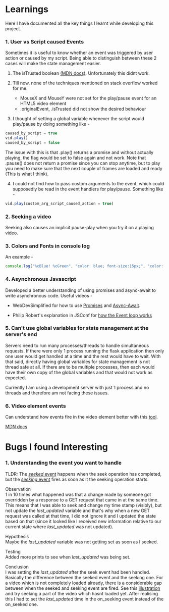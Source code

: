 # Learnings

Here I have documented all the key things I learnt while developing this project. 

### 1. User vs Script caused Events

Sometimes it is useful to know whether an event was triggered by user action or caused by my script. Being able to distinguish between these 2 cases will make the state management easier.  

1. The isTrusted boolean [(MDN docs)](https://developer.mozilla.org/en-US/docs/Web/API/Event/isTrusted). Unfortunately this didnt work.


2. Till now, none of the techniques mentioned on stack overflow worked for me. 

	- MouseX and MouseY were not set for the play/pause event for an HTML5 video element
	- .originalEvent, .isTrusted did not show the desired behaviour

3. I thought of setting a global variable whenever the script would play/pause by doing something like - 

```js
caused_by_script = true
vid.play()
caused_by_script = false
```

The issue with this is that .play() returns a promise and without actually playing, the flag would be set to false again and not work. Note that .pause() does not return a promise since you can stop anytime, but to play you need to make sure that the next couple of frames are loaded and ready (This is what I think).

4. I could not find how to pass custom arguments to the event, which could supposedly be read in the event handlers for play/pause. Something like - 

```js
vid.play(custom_arg_script_caused_action = true)
```


### 2. Seeking a video

Seeking also causes an implicit pause-play when you try it on a playing video. 

### 3. Colors and Fonts in console log

An example - 
```javascript
console.log("%cBlue! %cGreen", "color: blue; font-size:15px;", "color: green; font-size:12px;");

```

### 4. Asynchronous Javascript

Developed a better understanding of using promises and async-await to write asynchronous code. 
Useful videos - 

- WebDevSimplified for how to use [Promises](https://www.youtube.com/watch?v=DHvZLI7Db8E&ab_channel=WebDevSimplified) and [Async-Await](https://www.youtube.com/watch?v=V_Kr9OSfDeU&ab_channel=WebDevSimplifiedWebDevSimplifiedVerified).

- Philip Robert's explanation in JSConf for [how the Event loop works](https://www.youtube.com/watch?v=8aGhZQkoFbQ&ab_channel=JSConfJSConf) 


### 5. Can't use global variables for state management at the server's end 

Servers need to run many processes/threads to handle simultaneous requests. If there were only 1 process running the flask application then only one user would get handled at a time and the rest would have to wait. With that said, directly having global variables for state management is not thread safe at all. If there are to be multiple processes, then each would have their own copy of the global variables and that would not work as expected. 

Currently I am using a development server with just 1 process and no threads and therefore am not facing these issues. 



### 6. Video element events 

Can understand how events fire in the video element better with this [tool](https://www.w3.org/2010/05/video/mediaevents.html).

[MDN docs](https://developer.mozilla.org/en-US/docs/Web/HTML/Element/video)



# Bugs I found Interesting 

### 1. Understanding the event you want to handle

TLDR: The [*seeked* event](https://developer.mozilla.org/en-US/docs/Web/API/HTMLMediaElement/seeked_event) happens when the seek operation has completed, but the [*seeking* event](https://developer.mozilla.org/en-US/docs/Web/API/HTMLMediaElement/seeking_event) fires as soon as it the seeking operation starts. 

Observation \
1 in 10 times what happened was that a change made by someone got overridden by a response to a GET request that came in at the same time. This means that I was able to seek and change my time stamp (visibly), but not update the *last_updated* variable and that's why when a new GET request was called at that time, I did not ignore it and I updated the state based on that (since it looked like I received new information relative to our current state where *last_updated* was not updated). 

Hypothesis \
Maybe the *last_updated* variable was not getting set as soon as I seeked. 

Testing \
Added more prints to see when *last_updated* was being set.

Conclusion \
I was setting the *last_updated* after the seek event had been handled. Basically the difference between the seeked event and the seeking one. For a video which is not completely loaded already, there is a considerable gap between when the seeked and seeking event are fired. See this [illustration](https://www.w3.org/2010/05/video/mediaevents.html) and try seeking a part of the video which hasnt loaded yet. After realising this I had to set the *last_updated* time in the on_seeking event instead of the on_seeked one. 


